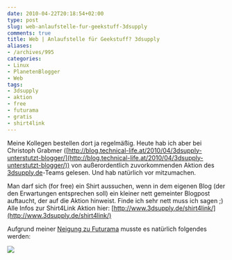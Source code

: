 ```yaml
---
date: 2010-04-22T20:18:54+02:00
type: post
slug: web-anlaufstelle-fur-geekstuff-3dsupply
comments: true
title: Web | Anlaufstelle für Geekstuff? 3dsupply
aliases:
- /archives/995
categories:
- Linux
- PlanetenBlogger
- Web
tags:
- 3dsupply
- aktion
- free
- futurama
- gratis
- shirt4link
---
```


Meine Kollegen bestellen dort ja regelmäßig. Heute hab ich aber bei
Christoph Grabmer
([http://blog.technical-life.at/2010/04/3dsupply-unterstutzt-blogger/](http://blog.technical-life.at/2010/04/3dsupply-unterstutzt-blogger/))
von außerordentlich zuvorkommenden Aktion des
[3dsupply.de](http://3dsupply.de)-Teams gelesen. Und hab natürlich vor
mitzumachen.

Man darf sich (for free) ein Shirt aussuchen, wenn in dem eigenen Blog (der
den Erwartungen entsprechen soll) ein kleiner nett gemeinter Blogpost
auftaucht, der auf die Aktion hinweist. Finde ich sehr nett muss ich sagen
;) Alle Infos zur Shirt4Link Aktion hier:
[http://www.3dsupply.de/shirt4link/](http://www.3dsupply.de/shirt4link/)

Aufgrund meiner [Neigung zu Futurama](http://www.3dsupply.de/products/666-gehirnschnecke/)
musste es natürlich folgendes werden:

![](/uploads/2010/08/666_1269620096.0_180_180.png)
